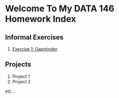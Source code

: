 # Welcome To My DATA 146 Homework Index

## Informal Exercises

1. [Exercise 1: Gapminder](exercise1.md)

## Projects

1. Project 1
2. Project 2

etc...
